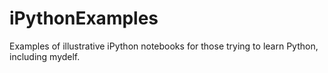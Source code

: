 # iPythonExamples
Examples of illustrative iPython notebooks for those trying to learn
Python, including mydelf.  
